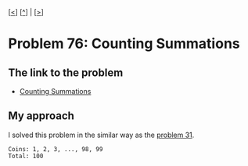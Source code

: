 \[[<](./p0075.md)] \[[^](../README.md)] | \[[>](./p0077.md)]

# Problem 76: Counting Summations

## The link to the problem

- [Counting Summations](https://projecteuler.net/problem=76)

## My approach

I solved this problem in the similar way as the [problem 31](./p0031.md).

```
Coins: 1, 2, 3, ..., 98, 99
Total: 100
```
